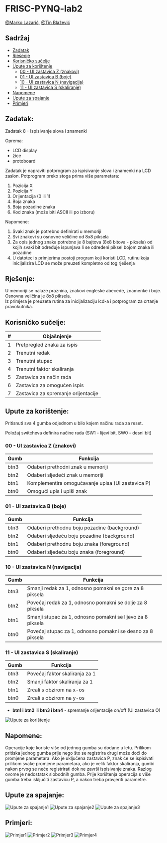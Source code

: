 # FRISC-PYNQ-lab2

[@Marko Lazarić](https://github.com/mlazaric), [@Tin Blažević](https://github.com/TinBlazevic)

## Sadržaj
- [Zadatak](#zadatak)
- [Rješenje](#rješenje)
- [Korisničko sučelje](#korisničko-sučelje)
- [Upute za korištenje](#upute-za-korištenje)
  - [00 - UI zastavica Z (znakovi)](#00---ui-zastavica-z-znakovi)
  - [01 - UI zastavica B (boje)](#01---ui-zastavica-b-boje)
  - [10 - UI zastavica N (navigacija)](#10---ui-zastavica-n-navigacija)
  - [11 - UI zastavica S (skaliranje)](#11---ui-zastavica-s-skaliranje)
- [Napomene](#napomene)
- [Upute za spajanje](#upute-za-spajanje)
- [Primjeri](#primjeri)

## Zadatak: 
Zadatak 8 - Ispisivanje slova i znamenki

Oprema:
- LCD display
- žice
- protoboard

Zadatak je napraviti potprogram za ispisivanje slova i znamenki na LCD zaslon. Potprogram
preko stoga prima više parametara:
1. Pozicija X
2. Pozicija Y
3. Orijentacija (0 ili 1)
4. Boja znaka
5. Boja pozadine znaka
6. Kod znaka (može biti ASCII ili po izboru)

Napomene:
1. Svaki znak je potrebno definirati u memoriji
2. Svi znakovi su osnovne veličine od 8x8 piksela
3. Za opis jednog znaka potrebno je 8 bajtova (8x8 bitova - piksela) od kojih svaki bit
određuje ispunjava li se određeni piksel bojom znaka ili pozadine
4. U datoteci s primjerima postoji program koji koristi LCD, rutinu koja inicijalizira LCD se
može preuzeti kompletno od tog rješenja

## Rješenje:
U memoriji se nalaze praznina, znakovi engleske abecede, znamenke i boje.  
Osnovna veličina je 8x8 piksela.  
Iz primjera je preuzeta rutina za inicijalizaciju lcd-a i potprogram za crtanje pravokutnika.  

## Korisničko sučelje: 
| # | Objašnjenje                          |
|---|--------------------------------------|
| 1 | Pretpregled znaka za ispis           |
| 2 | Trenutni redak                       |
| 3 | Trenutni stupac                      |
| 4 | Trenutni faktor skaliranja           |
| 5 | Zastavica za način rada              |
| 6 | Zastavica za omogućen ispis          |
| 7 | Zastavica za spremanje orijentacije  |

## Upute za korištenje:
Pritisnuti sva 4 gumba odjednom u bilo kojem načinu rada za reset.

Položaj switcheva definira načine rada (SW1 - lijevi bit, SW0 - desni bit)

### 00 - UI zastavica Z (znakovi)  
| Gumb | Funkcija                                           |
|------|----------------------------------------------------|
| btn3 | Odaberi prethodni znak u memoriji                  |
| btn2 | Odaberi sljedeći znak u memoriji                   |
| btn1 | Komplementira omogućavanje upisa (UI zastavica P)  |
| btn0 | Omogući upis i upiši znak                          |
    
### 01 - UI zastavica B (boje) 
| Gumb | Funkcija                                           |
|------|----------------------------------------------------|
| btn3 | Odaberi prethodnu boju pozadine (background)       |
| btn2 | Odaberi sljedeću boju pozadine (background)        |
| btn1 | Odaberi prethodnu boju znaka (foreground)          |
| btn0 | Odaberi sljedeću boju znaka (foreground)           | 
    
### 10 - UI zastavica N (navigacija)  
| Gumb | Funkcija                                                      |
|------|---------------------------------------------------------------|
| btn3 | Smanji redak za 1, odnosno pomakni se gore za 8 piksela       |
| btn2 | Povećaj redak za 1, odnosno pomakni se dolje za 8 piksela     |
| btn1 | Smanji stupac za 1, odnosno pomakni se lijevo za 8 piksela    |
| btn0 | Povećaj stupac za 1, odnosno pomakni se desno za 8 piksela    | 
    
### 11 - UI zastavica S (skaliranje)
| Gumb | Funkcija                         |
|------|----------------------------------|
| btn3 | Povećaj faktor skaliranja za 1   |
| btn2 | Smanji faktor skaliranja za 1    |
| btn1 | Zrcali s obzirom na x-os         |
| btn0 | Zrcali s obzirom na y-os         | 
	
 * **btn1 i btn2** ili **btn3 i btn4** - spremanje orijentacije on/off (UI zastavica O)
 
    
![Upute za korištenje](Slike/upute/4.jpg)

 ## Napomene:
 
Operacije koje koriste više od jednog gumba su dodane u letu. Prilikom pritiska jednog gumba prije nego što se registrira drugi može doći do promjene parametara. Ako je uključena zastavica P, znak će se ispisivati prilikom svake promjene parametara, ako je velik faktor skaliranja, gumbi nakon prvog se neće registrirati dok ne završi ispisivanje znaka. Razlog ovome je nedostatak slobodnih gumba. Prije korištenja operacija s više gumba treba isključiti zastavicu P, a nakon treba provjeriti parametre.

## Upute za spajanje:

![Upute za spajanje1](Slike/upute/1.jpg)
![Upute za spajanje2](Slike/upute/2.jpg)
![Upute za spajanje3](Slike/upute/3.jpg)


## Primjeri:

![Primjer1](Slike/primjeri/11.jpg)
![Primjer2](Slike/primjeri/10.jpg)
![Primjer3](Slike/primjeri/9.jpg)
![Primjer4](Slike/primjeri/8.jpg)

